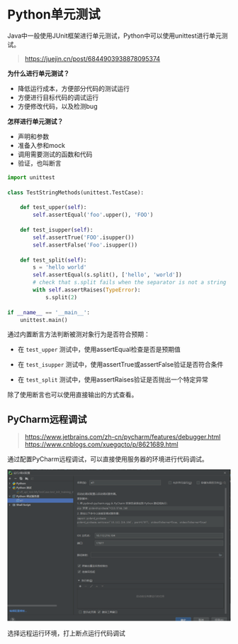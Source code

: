 # Python单元测试

Java中一般使用JUnit框架进行单元测试，Python中可以使用unittest进行单元测试。

> https://juejin.cn/post/6844903938878095374

**为什么进行单元测试？**

- 降低运行成本，方便部分代码的测试运行
- 方便进行目标代码的调试运行
- 方便修改代码，以及检测bug



**怎样进行单元测试？**

- 声明和参数
- 准备入参和mock
- 调用需要测试的函数和代码
- 验证，也叫断言

```python
import unittest

class TestStringMethods(unittest.TestCase):

    def test_upper(self):
        self.assertEqual('foo'.upper(), 'FOO')

    def test_isupper(self):
        self.assertTrue('FOO'.isupper())
        self.assertFalse('Foo'.isupper())

    def test_split(self):
        s = 'hello world'
        self.assertEqual(s.split(), ['hello', 'world'])
        # check that s.split fails when the separator is not a string
        with self.assertRaises(TypeError):
            s.split(2)

if __name__ == '__main__':
    unittest.main()
```

通过内置断言方法判断被测对象行为是否符合预期：

- 在 `test_upper` 测试中，使用assertEqual检查是否是预期值

- 在 `test_isupper` 测试中，使用assertTrue或assertFalse验证是否符合条件

- 在 `test_split` 测试中，使用assertRaises验证是否抛出一个特定异常

除了使用断言也可以使用直接输出的方式查看。



## PyCharm远程调试

> https://www.jetbrains.com/zh-cn/pycharm/features/debugger.html
> https://www.cnblogs.com/xuegqcto/p/8621689.html

通过配置PyCharm远程调试，可以直接使用服务器的环境进行代码调试。

![](../image/远程调试.PNG)

选择远程运行环境，打上断点运行代码调试
